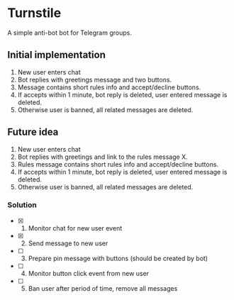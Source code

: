 # Turnstile

A simple anti-bot bot for Telegram groups.

## Initial implementation

1. New user enters chat
2. Bot replies with greetings message and two buttons.
3. Message contains short rules info and accept/decline buttons.
4. If accepts within 1 minute, bot reply is deleted, user entered message is deleted.
5. Otherwise user is banned, all related messages are deleted.

## Future idea

1. New user enters chat
2. Bot replies with greetings and link to the rules message X.
3. Rules message contains short rules info and accept/decline buttons.
4. If accepts within 1 minute, bot reply is deleted, user entered message is deleted.
5. Otherwise user is banned, all related messages are deleted.

### Solution

- [x] 1. Monitor chat for new user event
- [x] 2. Send message to new user
- [ ] 3. Prepare pin message with buttons (should be created by bot)
- [ ] 4. Monitor button click event from new user
- [ ] 5. Ban user after period of time, remove all messages

